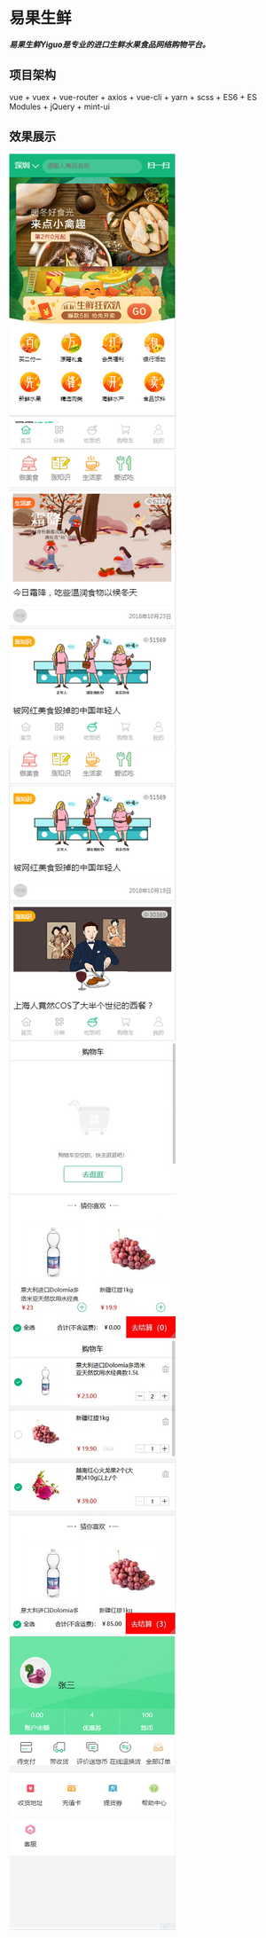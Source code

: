 # 易果生鲜
***易果生鲜Yiguo是专业的进口生鲜水果食品网络购物平台。***

## 项目架构
vue + vuex + vue-router + axios + vue-cli + yarn + scss + ES6 + ES Modules + jQuery + mint-ui

## 效果展示
![模块详情](01.png)  
![模块详情](02.png) 
![模块详情](03.png) 
![模块详情](04.jpg) 
![模块详情](05.jpg) 
![模块详情](06.png) 
